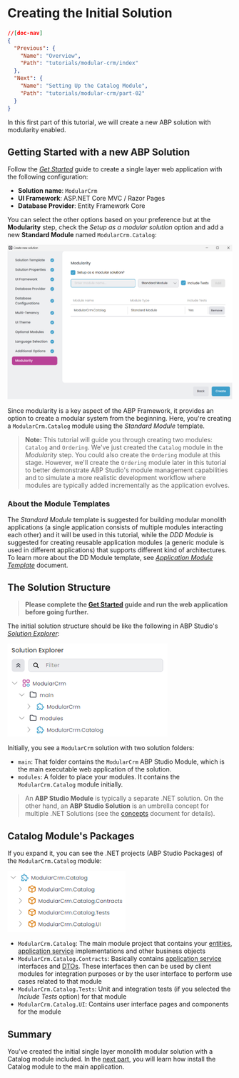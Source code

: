 # Creating the Initial Solution

````json
//[doc-nav]
{
  "Previous": {
    "Name": "Overview",
    "Path": "tutorials/modular-crm/index"
  },
  "Next": {
    "Name": "Setting Up the Catalog Module",
    "Path": "tutorials/modular-crm/part-02"
  }
}
````

In this first part of this tutorial, we will create a new ABP solution with modularity enabled.

## Getting Started with a new ABP Solution

Follow the *[Get Started](../../get-started/single-layer-web-application.md)* guide to create a single layer web application with the following configuration:

* **Solution name**: `ModularCrm`
* **UI Framework**: ASP.NET Core MVC / Razor Pages
* **Database Provider**: Entity Framework Core

You can select the other options based on your preference but at the **Modularity** step, check the _Setup as a modular solution_ option and add a new **Standard Module** named `ModularCrm.Catalog`:

![](./images/modular-crm-wizard-modularity-step.png)

Since modularity is a key aspect of the ABP Framework, it provides an option to create a modular system from the beginning. Here, you're creating a `ModularCrm.Catalog` module using the *Standard Module* template.

> **Note:** This tutorial will guide you through creating two modules: `Catalog` and `Ordering`. We've just created the `Catalog` module in the _Modularity_ step. You could also create the `Ordering` module at this stage. However, we'll create the `Ordering` module later in this tutorial to better demonstrate ABP Studio's module management capabilities and to simulate a more realistic development workflow where modules are typically added incrementally as the application evolves.

### About the Module Templates

The *Standard Module* template is suggested for building modular monolith applications (a single application consists of multiple modules interacting each other) and it will be used in this tutorial, while the *DDD Module* is suggested for creating reusable application modules (a generic module is used in different applications) that supports different kind of architectures. To learn more about the DD Module template, see *[Application Module Template](../../solution-templates/application-module/index.md)* document.

## The Solution Structure

> **Please complete the [Get Started](../../get-started/single-layer-web-application.md) guide and run the web application before going further.**

The initial solution structure should be like the following in ABP Studio's *[Solution Explorer](../../studio/solution-explorer.md)*:

![solution-explorer-modular-crm-initial-with-modules](images/solution-explorer-modular-crm-initial-with-modules-v2.png)

Initially, you see a `ModularCrm` solution with two solution folders:

* `main`: That folder contains the `ModularCrm` ABP Studio Module, which is the main executable web application of the solution.
* `modules`: A folder to place your modules. It contains the `ModularCrm.Catalog` module initially.

> An **ABP Studio Module** is typically a separate .NET solution. On the other hand, an **ABP Studio Solution** is an umbrella concept for multiple .NET Solutions (see the [concepts](../../studio/concepts.md) document for details).

## Catalog Module's Packages

If you expand it, you can see the .NET projects (ABP Studio Packages) of the `ModularCrm.Catalog` module:

![abp-studio-catalog-module-expanded-in-solution-explorer](images/abp-studio-catalog-module-expanded-in-solution-explorer.png)

- `ModularCrm.Catalog`: The main module project that contains your [entities](../../framework/architecture/domain-driven-design/entities.md), [application service](../../framework/architecture/domain-driven-design/application-services.md) implementations and other business objects
- `ModularCrm.Catalog.Contracts`: Basically contains [application service](../../framework/architecture/domain-driven-design/application-services.md) interfaces and [DTOs](../../framework/architecture/domain-driven-design/data-transfer-objects.md). These interfaces then can be used by client modules for integration purposes or by the user interface to perform use cases related to that module
- `ModularCrm.Catalog.Tests`: Unit and integration tests (if you selected the _Include Tests_ option) for that module
- `ModularCrm.Catalog.UI`: Contains user interface pages and components for the module

## Summary

You've created the initial single layer monolith modular solution with a Catalog module included. In the [next part](part-02.md), you will learn how install the Catalog module to the main application.
